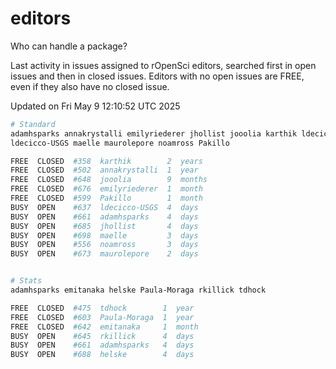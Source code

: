# editors

Who can handle a package?

Last activity in issues assigned to rOpenSci editors, searched first in open
issues and then in closed issues. Editors with no open issues are FREE, even if
they also have no closed issue.


Updated on Fri May 9 12:10:52 UTC 2025

```bash
# Standard
adamhsparks annakrystalli emilyriederer jhollist jooolia karthik ldecicco
ldecicco-USGS maelle maurolepore noamross Pakillo

FREE  CLOSED  #358  karthik        2  years
FREE  CLOSED  #502  annakrystalli  1  year
FREE  CLOSED  #648  jooolia        9  months
FREE  CLOSED  #676  emilyriederer  1  month
FREE  CLOSED  #599  Pakillo        1  month
BUSY  OPEN    #637  ldecicco-USGS  4  days
BUSY  OPEN    #661  adamhsparks    4  days
BUSY  OPEN    #685  jhollist       4  days
BUSY  OPEN    #698  maelle         3  days
BUSY  OPEN    #556  noamross       3  days
BUSY  OPEN    #673  maurolepore    2  days


# Stats
adamhsparks emitanaka helske Paula-Moraga rkillick tdhock

FREE  CLOSED  #475  tdhock        1  year
FREE  CLOSED  #603  Paula-Moraga  1  year
FREE  CLOSED  #642  emitanaka     1  month
BUSY  OPEN    #645  rkillick      4  days
BUSY  OPEN    #661  adamhsparks   4  days
BUSY  OPEN    #688  helske        4  days
```
